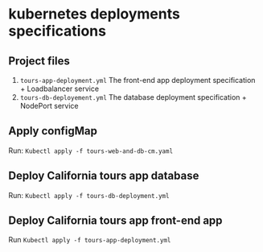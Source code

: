 # kubernetes deployments specifications
## Project  files
1. `tours-app-deployment.yml` The front-end app deployment specification + Loadbalancer service
2. `tours-db-deployement.yml` The database deployment specification + NodePort service

## Apply configMap
Run: `Kubectl apply -f tours-web-and-db-cm.yaml`
## Deploy California tours app database
Run: `Kubectl apply -f tours-db-deployment.yml`
## Deploy California tours app front-end app
Run `Kubectl apply -f tours-app-deployment.yml`
